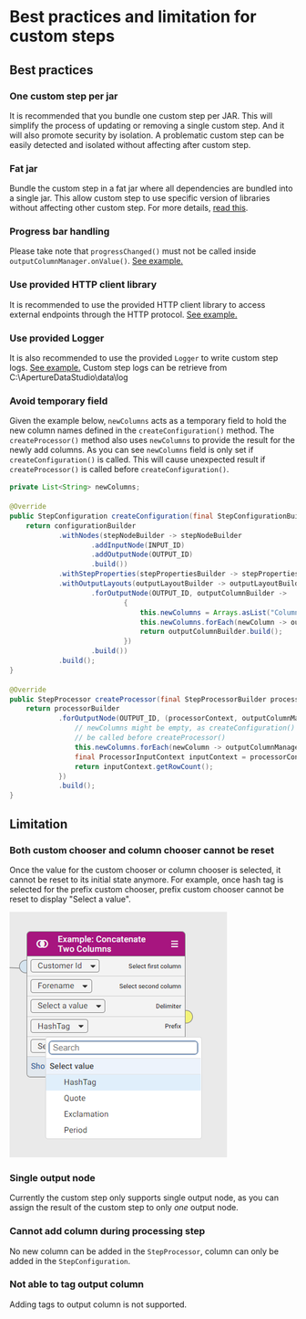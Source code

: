 # Best practices and limitation for custom steps

## Best practices

### One custom step per jar
It is recommended that you bundle one custom step per JAR. This will simplify the process of updating or removing a single custom step. And it will also promote security by isolation. A problematic custom step can be easily detected and isolated without affecting after custom step.

### Fat jar
Bundle the custom step in a fat jar where all dependencies are bundled into a single jar. This allow custom step to use specific version of libraries without affecting other custom step. For more details, [read this](README.md#class-isolation).



### Progress bar handling
Please take note that `progressChanged()` must not be called inside `outputColumnManager.onValue()`. [See example.](README.md#Progress-bar-handling)

### Use provided HTTP client library
It is recommended to use the provided HTTP client library to access external endpoints through the HTTP protocol.  [See example.](README.md#The-HTTP-Client-library)

### Use provided Logger
It is also recommended to use the provided `Logger` to write custom step logs.  [See example.](README.md#The-Logging-library) Custom step logs can be retrieve from C:\ApertureDataStudio\data\log


### Avoid temporary field
Given the example below, `newColumns` acts as a temporary field to hold the new column names defined in the `createConfiguration()` method. The `createProcessor()` method also uses `newColumns` to provide the result for the newly add columns. As you can see `newColumns` field is only set if `createConfiguration()` is called. This will cause unexpected result if `createProcessor()` is called before `createConfiguration()`.

```java
private List<String> newColumns;

@Override
public StepConfiguration createConfiguration(final StepConfigurationBuilder configurationBuilder) {
    return configurationBuilder
            .withNodes(stepNodeBuilder -> stepNodeBuilder
                    .addInputNode(INPUT_ID)
                    .addOutputNode(OUTPUT_ID)
                    .build())
            .withStepProperties(stepPropertiesBuilder -> stepPropertiesBuilder.build())
            .withOutputLayouts(outputLayoutBuilder -> outputLayoutBuilder
                    .forOutputNode(OUTPUT_ID, outputColumnBuilder ->
                            {
                                this.newColumns = Arrays.asList("Column A", "Column B");
                                this.newColumns.forEach(newColumn -> outputColumnBuilder.addColumn(newColumn));
                                return outputColumnBuilder.build();
                            })
                    .build())
            .build();
}

@Override
public StepProcessor createProcessor(final StepProcessorBuilder processorBuilder) {
    return processorBuilder
            .forOutputNode(OUTPUT_ID, (processorContext, outputColumnManager) -> {
                // newColumns might be empty, as createConfiguration() might not 
                // be called before createProcessor()
                this.newColumns.forEach(newColumn -> outputColumnManager.onValue(newColumn, rowIndex -> "Value of " + newColumn));
                final ProcessorInputContext inputContext = processorContext.getInputContext(INPUT_ID).orElseThrow(IllegalArgumentException::new);
                return inputContext.getRowCount();
            })
            .build();
}
```

## Limitation
### Both custom chooser and column chooser cannot be reset
Once the value for the custom chooser or column chooser is selected, it cannot be reset to its initial state anymore. For example, once hash tag is selected for the prefix custom chooser, prefix custom chooser cannot be reset to display "Select a value".

![cannot be reset](images/concatTwoColumnStep.png)


### Single output node
Currently the custom step only supports single output node, as you can assign the result of the custom step to only *one* output node.

### Cannot add column during processing step
No new column can be added in the `StepProcessor`, column can only be added in the `StepConfiguration`.

### Not able to tag output column
Adding tags to output column is not supported.
